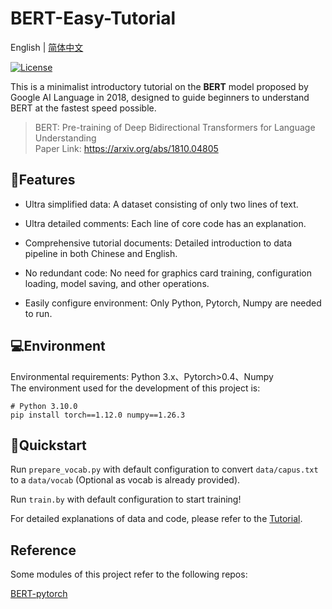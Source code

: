 # BERT-Easy-Tutorial

English</a> | <a href="docs/README_ZH.md">简体中文</a>

[![License](https://img.shields.io/badge/license-Apache%202.0-green.svg)](LICENSE)

This is a minimalist introductory tutorial on the **BERT** model proposed by Google AI Language in 2018, designed to guide beginners to understand BERT at the fastest speed possible.

> BERT: Pre-training of Deep Bidirectional Transformers for Language Understanding    
> Paper Link: https://arxiv.org/abs/1810.04805

## 🚩Features

- Ultra simplified data: A dataset consisting of only two lines of text.

- Ultra detailed comments: Each line of core code has an explanation.

- Comprehensive tutorial documents: Detailed introduction to data pipeline in both Chinese and English.

- No redundant code: No need for graphics card training, configuration loading, model saving, and other operations.

- Easily configure environment: Only Python, Pytorch, Numpy are needed to run.

## 💻Environment
Environmental requirements: Python 3.x、Pytorch>0.4、Numpy  
The environment used for the development of this project is:
```shell
# Python 3.10.0
pip install torch==1.12.0 numpy==1.26.3
```

## 🚀Quickstart

Run ```prepare_vocab.py``` with default configuration to convert ```data/capus.txt``` to a ```data/vocab``` (Optional as vocab is already provided).

Run ```train.by``` with default configuration to start training!

For detailed explanations of data and code, please refer to the <a href="docs/Tutorial.md">Tutorial</a>.

## Reference

Some modules of this project refer to the following repos:

[BERT-pytorch](https://github.com/codertimo/BERT-pytorch)